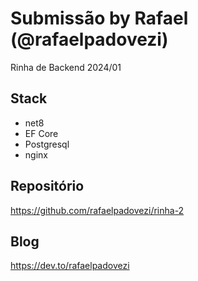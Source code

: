 # Submissão by Rafael (@rafaelpadovezi)

Rinha de Backend 2024/01

## Stack

- net8
- EF Core
- Postgresql
- nginx

## Repositório

https://github.com/rafaelpadovezi/rinha-2

## Blog

https://dev.to/rafaelpadovezi